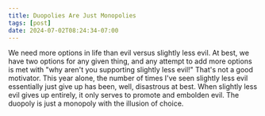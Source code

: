 ```yaml
---
title: Duopolies Are Just Monopolies
tags: [post]
date: 2024-07-02T08:24:34-07:00
---
```


We need more options in life than evil versus slightly less evil. At best, we have two options for any given thing, and any attempt to add more options is met with "why aren't you supporting slightly less evil!" That's not a good motivator. This year alone, the number of times I've seen slightly less evil essentially just give up has been, well, disastrous at best. When slightly less evil gives up entirely, it only serves to promote and embolden evil. The duopoly is just a monopoly with the illusion of choice.
